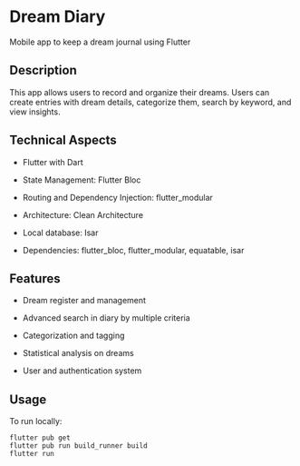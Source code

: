 # Dream Diary
Mobile app to keep a dream journal using Flutter

## Description
This app allows users to record and organize their dreams. Users can create entries with dream details, categorize them, search by keyword, and view insights.  

## Technical Aspects

* Flutter with Dart

* State Management: Flutter Bloc  

* Routing and Dependency Injection: flutter_modular

* Architecture: Clean Architecture   

* Local database: Isar 

* Dependencies: flutter_bloc, flutter_modular, equatable, isar

## Features  

* Dream register and management  

* Advanced search in diary by multiple criteria

* Categorization and tagging   

* Statistical analysis on dreams  

* User and authentication system

## Usage
To run locally:
```
flutter pub get
flutter pub run build_runner build
flutter run
```

